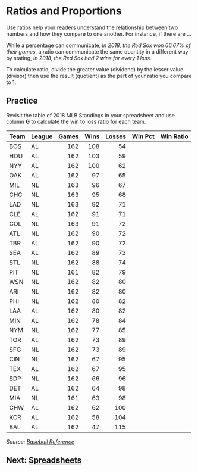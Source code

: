 # Ratios and Proportions
Use ratios help your readers understand the relationship between two numbers and how they compare to one another. For instance, if there are ...

While a percentage can communicate, _In 2018, the Red Sox won 66.67% of their games_, a ratio can communicate the same quantity in a different way by stating, _In 2018, the Red Sox had 2 wins for every 1 loss_.



To calculate ratio, divide the greater value (dividend) by the lesser value (divisor) then use the result (quotient) as the part of your ratio you compare to 1.

## Practice
Revisit the table of 2018 MLB Standings in your spreadsheet and use column __G__ to calculate the win to loss ratio for each team.

|Team|League|Games|Wins|Losses|Win Pct|Win Ratio|
|:--|:--|--:|--:|--:|--:|--:|
|BOS|AL|162|108|54|||
|HOU|AL|162|103|59|||
|NYY|AL|162|100|62|||
|OAK|AL|162|97|65|||
|MIL|NL|163|96|67|||
|CHC|NL|163|95|68|||
|LAD|NL|163|92|71|||
|CLE|AL|162|91|71|||
|COL|NL|163|91|72|||
|ATL|NL|162|90|72|||
|TBR|AL|162|90|72|||
|SEA|AL|162|89|73|||
|STL|NL|162|88|74|||
|PIT|NL|161|82|79|||
|WSN|NL|162|82|80|||
|ARI|NL|162|82|80|||
|PHI|NL|162|80|82|||
|LAA|AL|162|80|82|||
|MIN|AL|162|78|84|||
|NYM|NL|162|77|85|||
|TOR|AL|162|73|89|||
|SFG|NL|162|73|89|||
|CIN|NL|162|67|95|||
|TEX|AL|162|67|95|||
|SDP|NL|162|66|96|||
|DET|AL|162|64|98|||
|MIA|NL|161|63|98|||
|CHW|AL|162|62|100|||
|KCR|AL|162|58|104|||
|BAL|AL|162|47|115|||

_Source: [Baseball Reference](https://www.baseball-reference.com/leagues/MLB-standings.shtml)_

## Next: [Spreadsheets](../../spreadsheets/readme.md)
